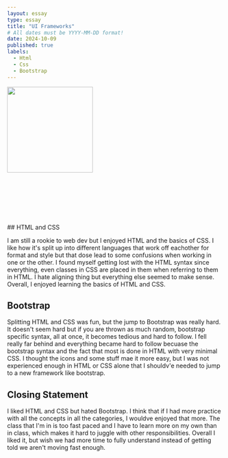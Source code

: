 ```yaml
---
layout: essay
type: essay
title: "UI Frameworks"
# All dates must be YYYY-MM-DD format!
date: 2024-10-09
published: true
labels:
  - Html
  - Css
  - Bootstrap
---
```


<img width="200px" class="rounded float-start pe-4" src="../img/">

<br/>
<br/>
<br/>
<br/>
<br/>
<br/>
<br/>
<br/>
## HTML and CSS

I am still a rookie to web dev but I enjoyed HTML and the basics of CSS. I like how it's split up into different languages that work off eachother for format and style but that dose lead to some confusions when working in one or the other. I found myself getting lost with the HTML syntax since everything, even classes in CSS are placed in them when referring to them in HTML. I hate aligning thing but everything else seemed to make sense. Overall, I enjoyed learning the basics of HTML and CSS.

## Bootstrap

Splitting HTML and CSS was fun, but the jump to Bootstrap was really hard. It doesn't seem hard but if you are thrown as much random, bootstrap specific syntax, all at once, it becomes tedious and hard to follow. I fell really far behind and everything became hard to follow becuase the bootstrap syntax and the fact that most is done in HTML with very minimal CSS. I thought the icons and some stuff mae it more easy, but I was not experienced enough in HTML or CSS alone that I shouldv'e needed to jump to a new framework like bootstrap.

## Closing Statement

I liked HTML and CSS but hated Bootstrap. I think that if I had more practice with all the concepts in all the categories, I wouldve enjoyed that more. The class that I'm in is too fast paced and I have to learn more on my own than in class, which makes it hard to juggle with other responsibilities. Overall I liked it, but wish we had more time to fully understand instead of getting told we aren't moving fast enough.
